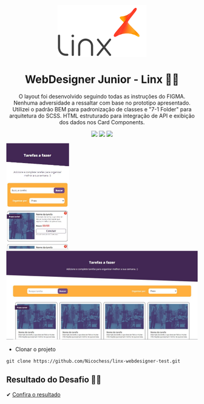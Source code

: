 <p align='center'><img src='./imgs/linxLogo.png'></p>  


<h1 align='center'>WebDesigner Junior - Linx 🐱‍🏍</h1>  

<p align='center'>O layout foi desenvolvido seguindo todas as instruções do FIGMA. Nenhuma adversidade a ressaltar com base no prototipo apresentado. Utilizei o padrão BEM para padronização de classes e "7-1 Folder" para arquitetura do SCSS. HTML estruturado para integração de API e exibição dos dados nos Card Components. </p> 
<p align='center'>
 <img src='https://img.shields.io/badge/HTML5-E34F26?style=for-the-badge&logo=html5&logoColor=white'>
 <img src='https://img.shields.io/badge/Sass-CC6699?style=for-the-badge&logo=sass&logoColor=white'>
 <img src='https://img.shields.io/badge/CSS3-1572B6?style=for-the-badge&logo=css3&logoColor=white'>
</p>
<p align='center'>
 <p align='left'><img src='./imgs/mobileLayout.JPG' width='165px'> <img src='./imgs/desktopLayout.JPG' width='600px'></p>
 </p>  


 - Clonar o projeto
```
git clone https://github.com/Nicochess/linx-webdesigner-test.git
```
<h2>Resultado do Desafio 🐱‍💻</h2>
<p> ✔ <a href='https://nicochess.github.io/linx-webdesigner/'>Confira o resultado</a></p>
